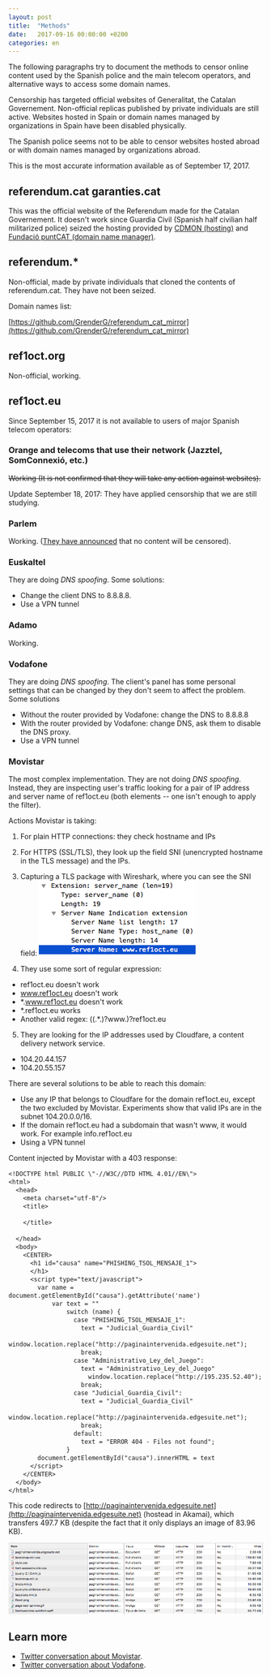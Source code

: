 ```yaml
---
layout: post
title:  "Methods"
date:   2017-09-16 00:00:00 +0200
categories: en
---
```

The following paragraphs try to document the methods to censor online content used by the Spanish police and the main telecom operators, and alternative ways to access some domain names.

Censorship has targeted official websites of Generalitat, the Catalan Governement. Non-official replicas published by private individuals are still active.
Websites hosted in Spain or domain names managed by organizations in Spain have been disabled physically.

The Spanish police seems not to be able to censor websites hosted abroad or with domain names managed by organizations abroad.

This is the most accurate information available as of September 17, 2017.

## referendum.cat garanties.cat

This was the official website of the Referendum made for the Catalan Governement.
It doesn't work since Guardia Civil (Spanish half civilian half militarized police) seized the hosting provided by [CDMON (hosting)](https://blog.cdmon.com/comunicado-oficial-referendum-cat/) and [Fundació puntCAT (domain name manager)](http://fundacio.cat/ca/noticies/la-fundacio-puntcat-te-com-missio-basica-la-divulgacio-i-presencia-de-la-llengua-i-cultura).

## referendum.*

Non-official, made by private individuals that cloned the contents of referendum.cat.
They have not been seized.

Domain names list:

[https://github.com/GrenderG/referendum_cat_mirror](https://github.com/GrenderG/referendum_cat_mirror)

## ref1oct.org

Non-official, working.

## ref1oct.eu

Since September 15, 2017 it is not available to users of major Spanish telecom operators:

### Orange and telecoms that use their network (Jazztel, SomConnexió, etc.)

~~Working (It is not confirmed that they will take any action against websites).~~

Update September 18, 2017: They have applied censorship that we are still studying.

### Parlem

Working. ([They have announced](https://twitter.com/parlem_telecom/status/909160184517464064) that no content will be censored).

### Euskaltel

They are doing *DNS spoofing*. Some solutions:

- Change the client DNS to 8.8.8.8.
- Use a VPN tunnel

### Adamo

Working.

### Vodafone

They are doing *DNS spoofing*. The client's panel has some personal settings that can be changed by they don't seem to affect the problem. Some solutions

- Without the router provided by Vodafone: change the DNS to 8.8.8.8
- With the router provided by Vodafone: change DNS, ask them to disable the DNS proxy.
- Use a VPN tunnel

### Movistar

The most complex implementation. They are not doing *DNS spoofing*. Instead, they are inspecting user's traffic looking for a pair of IP address and server name of ref1oct.eu (both elements -- one isn't enough to apply the filter).

Actions Movistar is taking:

1. For plain HTTP connections: they check hostname and IPs
2. For HTTPS (SSL/TLS), they look up the field SNI (unencrypted hostname in the TLS message) and the IPs.
3. Capturing a TLS package with Wireshark, where you can see the SNI field:
![Field SNI of a TLS package, Wireshark](/media/movistar-wireshark-mitm.png "movistar wireshark mitm")

4. They use some sort of regular expression:
  - ref1oct.eu doesn't work
  - www.ref1oct.eu doesn't work
  - *.www.ref1oct.eu doesn't work
  - *.ref1oct.eu works
  - Another valid regex: ((.*\.)?www\.)?ref1oct\.eu
5. They are looking for the IP addresses used by Cloudfare, a content delivery network service.
  - 104.20.44.157
  - 104.20.55.157

There are several solutions to be able to reach this domain:

- Use any IP that belongs to Cloudfare for the domain ref1oct.eu, except the two excluded by Movistar. Experiments show that valid IPs are in the subnet 104.20.0.0/16.
- If the domain ref1oct.eu had a subdomain that wasn't www, it would work. For example info.ref1oct.eu
- Using a VPN tunnel

Content injected by Movistar with a 403 response:

```
<!DOCTYPE html PUBLIC \"-//W3C//DTD HTML 4.01//EN\">
<html>
  <head>
    <meta charset="utf-8"/>
    <title>

    </title>

  </head>
  <body>
    <CENTER>
      <h1 id="causa" name="PHISHING_TSOL_MENSAJE_1">
      </h1>
      <script type="text/javascript">
        var name = document.getElementById("causa").getAttribute('name')
            var text = ""
                switch (name) {
                  case "PHISHING_TSOL_MENSAJE_1":
                    text = "Judicial_Guardia_Civil"
                      window.location.replace("http://paginaintervenida.edgesuite.net");
                    break;
                  case "Administrativo_Ley_del_Juego":
                    text = "Administrativo_Ley_del_Juego"
                      window.location.replace("http://195.235.52.40");
                    break;
                  case "Judicial_Guardia_Civil":
                    text = "Judicial_Guardia_Civil"
                      window.location.replace("http://paginaintervenida.edgesuite.net");
                    break;
                  default:
                    text = "ERROR 404 - Files not found";
                }
        document.getElementById("causa").innerHTML = text
      </script>
    </CENTER>
  </body>
</html>
```

This code redirects to [http://paginaintervenida.edgesuite.net](http://paginaintervenida.edgesuite.net) (hostead in Akamai), which transfers 497.7 KB (despite the fact that it only displays an image of 83.96 KB).

![Traffic in a censored webite](/media/pagina-intervenida-gc-inspector.png "Traffic in a censored website")


## Learn more

- [Twitter conversation about Movistar](https://twitter.com/jmendeth/status/909429033838014464).
- [Twitter conversation about Vodafone](https://twitter.com/mola_io/status/909071359107530752).
